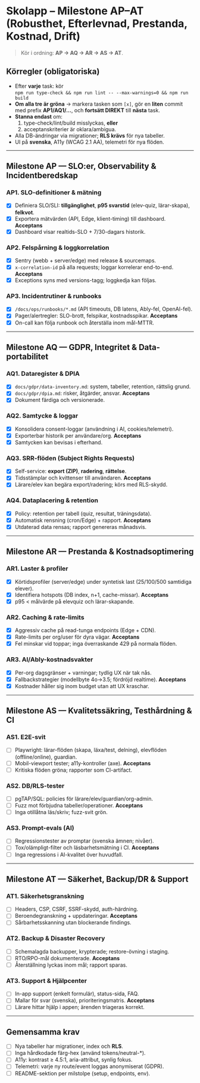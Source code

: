 # Skolapp – Milestone AP–AT (Robusthet, Efterlevnad, Prestanda, Kostnad, Drift)

> Kör i ordning: **AP → AQ → AR → AS → AT**.

## Körregler (obligatoriska)
- Efter **varje** task: kör  
  `npm run type-check && npm run lint -- --max-warnings=0 && npm run build`
- **Om alla tre är gröna** → markera tasken som `[x]`, gör en **liten** commit
  med prefix **AP1/AQ1/…**, och **fortsätt DIREKT** till **nästa** task.
- **Stanna endast** om:
  1) type-check/lint/build misslyckas, **eller**
  2) acceptanskriterier är oklara/ambigua.
- Alla DB-ändringar via migrationer; **RLS krävs** för nya tabeller.
- UI på **svenska**, A11y (WCAG 2.1 AA), telemetri för nya flöden.

---

## Milestone AP — SLO:er, Observability & Incidentberedskap

### AP1. SLO-definitioner & mätning
- [x] Definiera SLO/SLI: **tillgänglighet**, **p95 svarstid** (elev-quiz, lärar-skapa), **felkvot**.
- [x] Exportera mätvärden (API, Edge, klient-timing) till dashboard.
**Acceptans**
- [x] Dashboard visar realtids-SLO + 7/30-dagars historik.

### AP2. Felspårning & loggkorrelation
- [x] Sentry (webb + server/edge) med release & sourcemaps.
- [x] `x-correlation-id` på alla requests; loggar korrelerar end-to-end.
**Acceptans**
- [x] Exceptions syns med versions-tagg; loggkedja kan följas.

### AP3. Incidentrutiner & runbooks
- [x] `/docs/ops/runbooks/*.md` (API timeouts, DB latens, Ably-fel, OpenAI-fel).
- [x] Pager/alertregler: SLO-brott, felspikar, kostnadsspikar.
**Acceptans**
- [x] On-call kan följa runbook och återställa inom mål-MTTR.

---

## Milestone AQ — GDPR, Integritet & Data-portabilitet

### AQ1. Dataregister & DPIA
- [x] `docs/gdpr/data-inventory.md`: system, tabeller, retention, rättslig grund.
- [x] `docs/gdpr/dpia.md`: risker, åtgärder, ansvar.
**Acceptans**
- [x] Dokument färdiga och versionerade.

### AQ2. Samtycke & loggar
- [x] Konsolidera consent-loggar (användning i AI, cookies/telemetri).
- [x] Exporterbar historik per användare/org.
**Acceptans**
- [x] Samtycken kan bevisas i efterhand.

### AQ3. SRR-flöden (Subject Rights Requests)
- [x] Self-service: **export (ZIP)**, **radering**, **rättelse**.
- [x] Tidsstämplar och kvittenser till användaren.
**Acceptans**
- [x] Lärare/elev kan begära export/radering; körs med RLS-skydd.

### AQ4. Dataplacering & retention
- [x] Policy: retention per tabell (quiz, resultat, träningsdata).
- [x] Automatisk rensning (cron/Edge) + rapport.
**Acceptans**
- [x] Utdaterad data rensas; rapport genereras månadsvis.

---

## Milestone AR — Prestanda & Kostnadsoptimering

### AR1. Laster & profiler
- [x] Körtidsprofiler (server/edge) under syntetisk last (25/100/500 samtidiga elever).
- [x] Identifiera hotspots (DB index, n+1, cache-missar).
**Acceptans**
- [x] p95 < målvärde på elevquiz och lärar-skapande.

### AR2. Caching & rate-limits
- [x] Aggressiv cache på read-tunga endpoints (Edge + CDN).
- [x] Rate-limits per org/user för dyra vägar.
**Acceptans**
- [x] Fel minskar vid toppar; inga överraskande 429 på normala flöden.

### AR3. AI/Ably-kostnadsvakter
- [x] Per-org dagsgränser + varningar; tydlig UX när tak nås.
- [x] Fallbackstrategier (modellbyte 4o→3.5; fördröjd realtime).
**Acceptans**
- [x] Kostnader håller sig inom budget utan att UX kraschar.

---

## Milestone AS — Kvalitetssäkring, Testhårdning & CI

### AS1. E2E-svit
- [ ] Playwright: lärar-flöden (skapa, läxa/test, delning), elevflöden (offline/online), guardian.
- [ ] Mobil-viewport tester; a11y-kontroller (axe).
**Acceptans**
- [ ] Kritiska flöden gröna; rapporter som CI-artifact.

### AS2. DB/RLS-tester
- [ ] pgTAP/SQL: policies för lärare/elev/guardian/org-admin.
- [ ] Fuzz mot förbjudna tabeller/operationer.
**Acceptans**
- [ ] Inga otillåtna läs/skriv; fuzz-svit grön.

### AS3. Prompt-evals (AI)
- [ ] Regressionstester av promptar (svenska ämnen; nivåer).
- [ ] Tox/olämpligt-filter och läsbarhetsmätning i CI.
**Acceptans**
- [ ] Inga regressions i AI-kvalitet över huvudfall.

---

## Milestone AT — Säkerhet, Backup/DR & Support

### AT1. Säkerhetsgranskning
- [ ] Headers, CSP, CSRF, SSRF-skydd, auth-härdning.
- [ ] Beroendegranskning + uppdateringar.
**Acceptans**
- [ ] Sårbarhetsskanning utan blockerande findings.

### AT2. Backup & Disaster Recovery
- [ ] Schemalagda backupper, krypterade; restore-övning i staging.
- [ ] RTO/RPO-mål dokumenterade.
**Acceptans**
- [ ] Återställning lyckas inom mål; rapport sparas.

### AT3. Support & Hjälpcenter
- [ ] In-app support (enkelt formulär), status-sida, FAQ.
- [ ] Mallar för svar (svenska), prioriteringsmatris.
**Acceptans**
- [ ] Lärare hittar hjälp i appen; ärenden triageras korrekt.

---

## Gemensamma krav
- [ ] Nya tabeller har migrationer, index och **RLS**.
- [ ] Inga hårdkodade färg-hex (använd tokens/neutral-*).
- [ ] A11y: kontrast ≥ 4.5:1, aria-attribut, synlig fokus.
- [ ] Telemetri: varje ny route/event loggas anonymiserat (GDPR).
- [ ] README-sektion per milstolpe (setup, endpoints, env).
